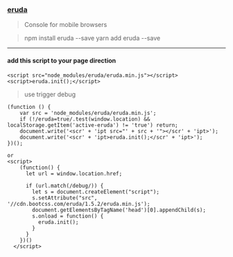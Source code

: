 ### [eruda](https://github.com/liriliri/eruda)

> Console for mobile browsers

> npm install eruda --save
> yarn add eruda --save

---

#### add this script to your page direction
```
<script src="node_modules/eruda/eruda.min.js"></script>
<script>eruda.init();</script>
```

> use trigger debug
```
(function () {
    var src = 'node_modules/eruda/eruda.min.js';
    if (!/eruda=true/.test(window.location) && localStorage.getItem('active-eruda') != 'true') return;
    document.write('<scr' + 'ipt src="' + src + '"></scr' + 'ipt>');
    document.write('<scr' + 'ipt>eruda.init();</scr' + 'ipt>');
})();

or 
<script>
    (function() {
      let url = window.location.href;
      
      if (url.match(/debug/)) {
        let s = document.createElement("script");
        s.setAttribute("src", '//cdn.bootcss.com/eruda/1.5.2/eruda.min.js');
        document.getElementsByTagName('head')[0].appendChild(s); 
        s.onload = function() {
          eruda.init();
        }
      }
    })()
  </script>
```

